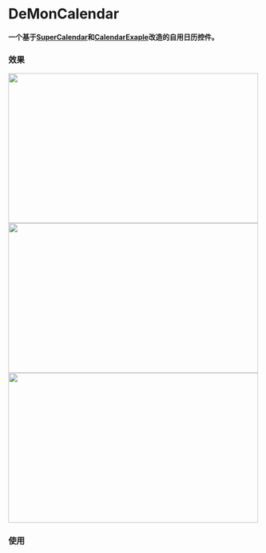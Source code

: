 # DeMonCalendar
**一个基于[SuperCalendar](https://github.com/MagicMashRoom/SuperCalendar)和[CalendarExaple](https://github.com/codbking/CalendarExaple)改造的自用日历控件。**

### 效果

<img src="https://raw.githubusercontent.com/DeMonLiu623/DeMonCalendar/master/img/device-2018-10-29-163924.png" 
alt="" height="300" width="500">
<img src="https://raw.githubusercontent.com/DeMonLiu623/DeMonCalendar/master/img/device-2018-10-29-163947.png" 
alt="" height="300" width="500">
<img src="https://raw.githubusercontent.com/DeMonLiu623/DeMonCalendar/master/img/device-2018-10-29-163959.png" 
alt="" height="300" width="500">


### 使用
